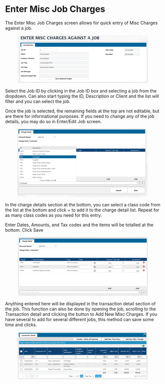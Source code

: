 # Enter Misc Job Charges

The Enter Misc Job Charges screen allows for quick entry of Misc Charges against a job.

<figure><img src="../../../.gitbook/assets/image (1634).png" alt=""><figcaption></figcaption></figure>

Select the Job ID by clicking in the Job ID box and selecting a job from the dropdown. Can also start typing the ID, Description or Client and the list will filter and you can select the job.

Once the job is selected, the remaining fields at the top are not editable, but are there for informational purposes. If you need to change any of the job details, you may do so in Enter/Edit Job screen.

<figure><img src="../../../.gitbook/assets/image (1115).png" alt=""><figcaption></figcaption></figure>

In the charge details section at the bottom, you can select a class code from the list at the bottom and click + to add it to the charge detail list. Repeat for as many class codes as you need for this entry.

Enter Dates, Amounts, and Tax codes and the items will be totalled at the bottom. Click Save

<figure><img src="../../../.gitbook/assets/image (1263).png" alt=""><figcaption></figcaption></figure>

Anything entered here will be displayed in the transaction detail section of the job. This function can also be done by opening the job, scrolling to the Transaction detail and clicking the button to Add New Misc Charges. If you have several to add for several different jobs, this method can save some time and clicks.

<figure><img src="../../../.gitbook/assets/image (1114).png" alt=""><figcaption></figcaption></figure>
